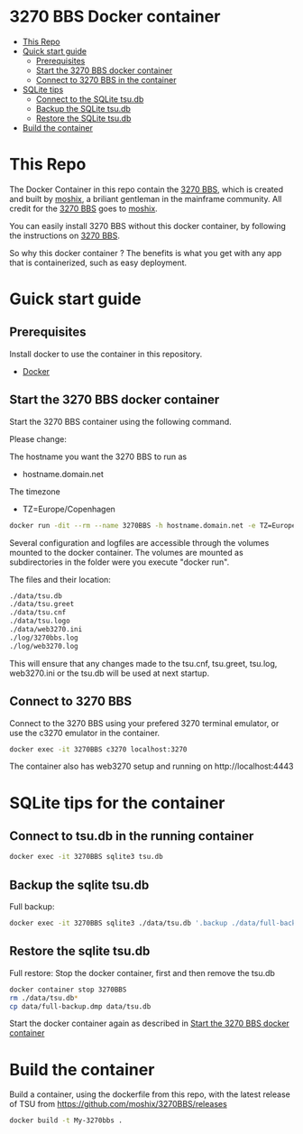 # 3270 BBS Docker container

- [This Repo](#this-repo)
- [Quick start guide](#Quick-start-guide)
  - [Prerequisites](#Prerequisites) 
  - [Start the 3270 BBS docker container](#start-the-3270-bbs-docker-container)
  - [Connect to 3270 BBS in the container](#connect-to-3270-bbs)
- [SQLite tips](#sqlite-tips-for-the-container)
  - [Connect to the SQLite tsu.db](#connect-to-tsudb-in-the-running-container)
  - [Backup the SQLite tsu.db](#backup-the-sqlite-tsudb)
  - [Restore the SQLite tsu.db](#restore-the-sqlite-tsudb)
- [Build the container](#build-the-container)

# This Repo

The Docker Container in this repo contain the [3270 BBS](https://github.com/moshix/3270BBS), which is created and built by [moshix](https://github.com/moshix), a briliant gentleman in the mainframe community. 
All credit for the [3270 BBS](https://github.com/moshix/3270BBS) goes to [moshix](https://github.com/moshix).

You can easily install 3270 BBS without this docker container, by following the instructions on [3270 BBS](https://github.com/moshix/3270BBS).

So why this docker container ?
The benefits is what you get with any app that is containerized, such as easy deployment.

# Guick start guide

## Prerequisites

Install docker to use the container in this repository.

* [Docker](https://www.docker.com/get-started)

## Start the 3270 BBS docker container

Start the 3270 BBS container using the following command.

Please change:

The hostname you want the 3270 BBS to run as
* hostname.domain.net 

The timezone
* TZ=Europe/Copenhagen


```sh
docker run -dit --rm --name 3270BBS -h hostname.domain.net -e TZ=Europe/Copenhagen -v ./data:/opt/3270bbs/data -v ./log:/var/log -p 2022:2022 -p 9000:9000 -p 3270:3270 -p 3271:3271 -p 4443:443 mhardingdk/3270bbs:latest
```

Several configuration and logfiles are accessible through the volumes mounted to the docker container. The volumes are mounted as subdirectories in the folder were you execute "docker run".

The files and their location:
```sh
./data/tsu.db
./data/tsu.greet
./data/tsu.cnf
./data/tsu.logo
./data/web3270.ini
./log/3270bbs.log
./log/web3270.log
```

This will ensure that any changes made to the tsu.cnf, tsu.greet, tsu.log, web3270.ini or the tsu.db will be used at next startup.

## Connect to 3270 BBS

Connect to the 3270 BBS using your prefered 3270 terminal emulator, or use the c3270 emulator in the container.

```sh
docker exec -it 3270BBS c3270 localhost:3270
```

The container also has web3270 setup and running on http://localhost:4443

# SQLite tips for the container

## Connect to tsu.db in the running container

```sh
docker exec -it 3270BBS sqlite3 tsu.db
```

## Backup the sqlite tsu.db

Full backup:
```sh
docker exec -it 3270BBS sqlite3 ./data/tsu.db '.backup ./data/full-backup.dmp'

```

## Restore the sqlite tsu.db

Full restore:
Stop the docker container, first and then remove the tsu.db

```sh
docker container stop 3270BBS
rm ./data/tsu.db* 
cp data/full-backup.dmp data/tsu.db
```

Start the docker container again as described in [Start the 3270 BBS docker container](#start-the-3270-bbs-docker-container)

# Build the container

Build a container, using the dockerfile from this repo, with the latest release of TSU from https://github.com/moshix/3270BBS/releases

```sh
docker build -t My-3270bbs .
```




